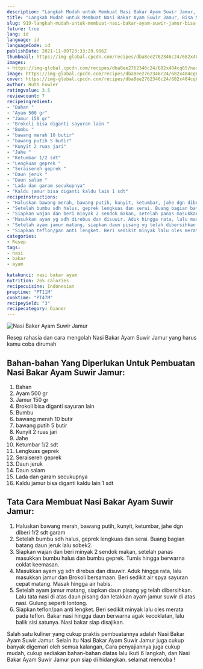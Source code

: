```yaml
---
description: "Langkah Mudah untuk Membuat Nasi Bakar Ayam Suwir Jamur, Bisa Manjain Lidah"
title: "Langkah Mudah untuk Membuat Nasi Bakar Ayam Suwir Jamur, Bisa Manjain Lidah"
slug: 919-langkah-mudah-untuk-membuat-nasi-bakar-ayam-suwir-jamur-bisa-manjain-lidah
future: true
lang: id
language: id
languageCode: id
publishDate: 2021-11-09T23:33:29.906Z 
thumbnail: https://img-global.cpcdn.com/recipes/dba8ee2762346c24/682x484cq65/nasi-bakar-ayam-suwir-jamur-foto-resep-utama.png
images:
- https://img-global.cpcdn.com/recipes/dba8ee2762346c24/682x484cq65/nasi-bakar-ayam-suwir-jamur-foto-resep-utama.png
image: https://img-global.cpcdn.com/recipes/dba8ee2762346c24/682x484cq65/nasi-bakar-ayam-suwir-jamur-foto-resep-utama.png
cover: https://img-global.cpcdn.com/recipes/dba8ee2762346c24/682x484cq65/nasi-bakar-ayam-suwir-jamur-foto-resep-utama.png
author: Ruth Fowler
ratingvalue: 3.5
reviewcount: 7
recipeingredient:
- "Bahan "
- "Ayam 500 gr"
- "Jamur 150 gr"
- "Brokoli bisa diganti sayuran lain "
- "Bumbu "
- "bawang merah 10 butir"
- "bawang putih 5 butir"
- "Kunyit 2 ruas jari"
- "Jahe "
- "Ketumbar 1/2 sdt"
- "Lengkuas geprek "
- "Seraisereh geprek "
- "Daun jeruk "
- "Daun salam "
- "Lada dan garam secukupnya"
- "Kaldu jamur bisa diganti kaldu lain 1 sdt"
recipeinstructions:
- "Haluskan bawang merah, bawang putih, kunyit, ketumbar, jahe dgn diberi 1/2 sdt garam"
- "Setelah bumbu sdh halus, geprek lengkuas dan serai. Buang bagian batang daun jeruk lalu sobek2."
- "Siapkan wajan dan beri minyak 2 sendok makan, setelah panas masukkan bumbu halus dan bumbu geprek. Tumis hingga berwarna coklat keemasan."
- "Masukkan ayam yg sdh direbus dan disuwir. Aduk hingga rata, lalu masukkan jamur dan Brokoli bersamaan. Beri sedikit air spya sayuran cepat matang. Masak hingga air habis."
- "Setelah ayam jamur matang, siapkan daun pisang yg telah dibersihkan. Lalu tata nasi di atas daun pisang dan letakkan ayam jamur suwir di atas nasi. Gulung seperti lontong."
- "Siapkan teflon/pan anti lengket. Beri sedikit minyak lalu oles merata pada teflon. Bakar nasi hingga daun berwarna agak kecoklatan, lalu balik sisi satunya. Nasi bakar siap disajikan."
categories:
- Resep
tags:
- nasi
- bakar
- ayam

katakunci: nasi bakar ayam 
nutrition: 265 calories
recipecuisine: Indonesian
preptime: "PT11M"
cooktime: "PT47M"
recipeyield: "3"
recipecategory: Dinner
---
```



![Nasi Bakar Ayam Suwir Jamur](https://img-global.cpcdn.com/recipes/dba8ee2762346c24/682x484cq65/nasi-bakar-ayam-suwir-jamur-foto-resep-utama.png)

Resep rahasia dan cara mengolah  Nasi Bakar Ayam Suwir Jamur yang harus kamu coba dirumah

<!--inarticleads1-->

## Bahan-bahan Yang Diperlukan Untuk Pembuatan Nasi Bakar Ayam Suwir Jamur:

1. Bahan 
1. Ayam 500 gr
1. Jamur 150 gr
1. Brokoli bisa diganti sayuran lain 
1. Bumbu 
1. bawang merah 10 butir
1. bawang putih 5 butir
1. Kunyit 2 ruas jari
1. Jahe 
1. Ketumbar 1/2 sdt
1. Lengkuas geprek 
1. Seraisereh geprek 
1. Daun jeruk 
1. Daun salam 
1. Lada dan garam secukupnya
1. Kaldu jamur bisa diganti kaldu lain 1 sdt



<!--inarticleads2-->

## Tata Cara Membuat Nasi Bakar Ayam Suwir Jamur:

1. Haluskan bawang merah, bawang putih, kunyit, ketumbar, jahe dgn diberi 1/2 sdt garam
1. Setelah bumbu sdh halus, geprek lengkuas dan serai. Buang bagian batang daun jeruk lalu sobek2.
1. Siapkan wajan dan beri minyak 2 sendok makan, setelah panas masukkan bumbu halus dan bumbu geprek. Tumis hingga berwarna coklat keemasan.
1. Masukkan ayam yg sdh direbus dan disuwir. Aduk hingga rata, lalu masukkan jamur dan Brokoli bersamaan. Beri sedikit air spya sayuran cepat matang. Masak hingga air habis.
1. Setelah ayam jamur matang, siapkan daun pisang yg telah dibersihkan. Lalu tata nasi di atas daun pisang dan letakkan ayam jamur suwir di atas nasi. Gulung seperti lontong.
1. Siapkan teflon/pan anti lengket. Beri sedikit minyak lalu oles merata pada teflon. Bakar nasi hingga daun berwarna agak kecoklatan, lalu balik sisi satunya. Nasi bakar siap disajikan.




Salah satu kuliner yang cukup praktis pembuatannya adalah  Nasi Bakar Ayam Suwir Jamur. Selain itu  Nasi Bakar Ayam Suwir Jamur  juga cukup banyak digemari oleh semua kalangan, Cara penyajiannya juga cukup mudah, cukup sediakan bahan-bahan diatas lalu ikuti 6 langkah, dan  Nasi Bakar Ayam Suwir Jamur  pun siap di hidangkan. selamat mencoba !
